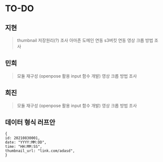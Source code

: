 # TO-DO

## 지현

> thumbnail 저장원리(?) 조사
> 아마존 도메인 연동
> s3버킷 연동
> 영상 크롭 방법 조사

## 민희

> 모듈 재구성 (openpose 활용 input 함수 개발)
> 영상 크롭 방법 조사

## 희진

> 모듈 재구성 (openpose 활용 input 함수 개발)
> 영상 크롭 방법 조사

## 데이터 형식 러프안

```
{
id: 20210830001,
date: "YYYY:MM:DD",
time: "HH:MM:SS",
thumbnail_url: "link.com/adasd",
}
```
